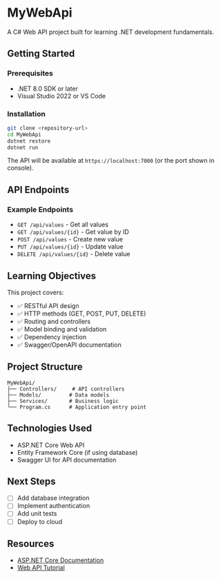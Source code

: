 # MyWebApi

A C# Web API project built for learning .NET development fundamentals.

## Getting Started

### Prerequisites
- .NET 8.0 SDK or later
- Visual Studio 2022 or VS Code

### Installation
```bash
git clone <repository-url>
cd MyWebApi
dotnet restore
dotnet run
```

The API will be available at `https://localhost:7000` (or the port shown in console).

## API Endpoints

### Example Endpoints
- `GET /api/values` - Get all values
- `GET /api/values/{id}` - Get value by ID
- `POST /api/values` - Create new value
- `PUT /api/values/{id}` - Update value
- `DELETE /api/values/{id}` - Delete value

## Learning Objectives

This project covers:
- ✅ RESTful API design
- ✅ HTTP methods (GET, POST, PUT, DELETE)
- ✅ Routing and controllers
- ✅ Model binding and validation
- ✅ Dependency injection
- ✅ Swagger/OpenAPI documentation

## Project Structure
```
MyWebApi/
├── Controllers/     # API controllers
├── Models/         # Data models
├── Services/       # Business logic
└── Program.cs      # Application entry point
```

## Technologies Used
- ASP.NET Core Web API
- Entity Framework Core (if using database)
- Swagger UI for API documentation

## Next Steps
- [ ] Add database integration
- [ ] Implement authentication
- [ ] Add unit tests
- [ ] Deploy to cloud

## Resources
- [ASP.NET Core Documentation](https://docs.microsoft.com/en-us/aspnet/core/)
- [Web API Tutorial](https://docs.microsoft.com/en-us/aspnet/core/tutorials/first-web-api)
